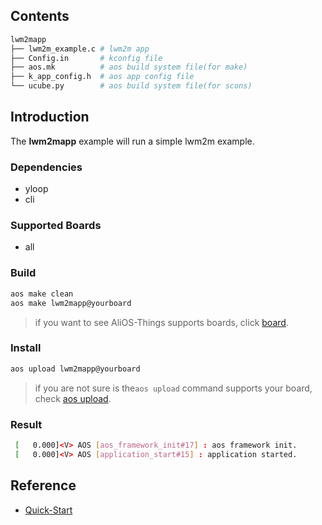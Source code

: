 ## Contents

```sh
lwm2mapp
├── lwm2m_example.c # lwm2m app
├── Config.in       # kconfig file
├── aos.mk          # aos build system file(for make)
├── k_app_config.h  # aos app config file
└── ucube.py        # aos build system file(for scons)
```

## Introduction

The **lwm2mapp** example will run a simple lwm2m example.

### Dependencies

* yloop
* cli

### Supported Boards

- all

### Build

```sh
aos make clean
aos make lwm2mapp@yourboard
```

> if you want to see AliOS-Things supports boards, click [board](../../../board).

### Install

```sh
aos upload lwm2mapp@yourboard
```

> if you are not sure is the`aos upload` command supports your board, check [aos upload](../../../build/site_scons/upload).

### Result

```sh
 [   0.000]<V> AOS [aos_framework_init#17] : aos framework init.
 [   0.000]<V> AOS [application_start#15] : application started.
```

## Reference

* [Quick-Start](https://github.com/alibaba/AliOS-Things/wiki/Quick-Start)
